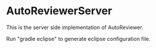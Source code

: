 # AutoReviewerServer
This is the server side implementation of AutoReviewer.

Run "gradle eclipse" to generate eclipse configuration file.
